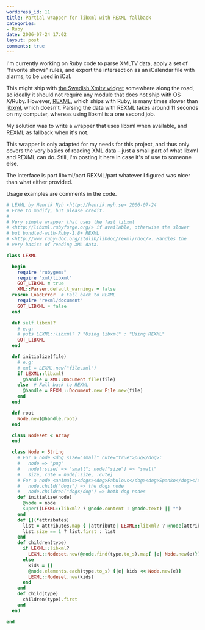 ```yaml
---
wordpress_id: 11
title: Partial wrapper for libxml with REXML fallback
categories:
- Ruby
date: 2006-07-24 17:02
layout: post
comments: true
---
```

I'm currently working on Ruby code to parse XMLTV data, apply a set of "favorite shows" rules, and export the intersection as an iCalendar file with alarms, to be used in iCal.

This might ship with <a href="http://www-und.ida.liu.se/~gusax840/xmltv/">the Swedish Xmltv widget</a> somewhere along the road, so ideally it should not require any module that does not ship with OS X/Ruby. However, <a href="http://www.ruby-doc.org/stdlib/libdoc/rexml/rdoc/">REXML</a>, which ships with Ruby, is many times slower than <a href="libxml.rubyforge.org/">libxml</a>, which doesn't. Parsing the data with REXML takes around 11 seconds on my computer, whereas using libxml is a one second job.

My solution was to write a wrapper that uses libxml when available, and REXML as fallback when it's not.


<!--more-->

This wrapper is only adapted for my needs for this project, and thus only covers the very basics of reading XML data &ndash; just a small part of what libxml and REXML can do. Still, I'm posting it here in case it's of use to someone else.

The interface is part libxml/part REXML/part whatever I figured was nicer than what either provided.

Usage examples are comments in the code.

``` ruby
# LEXML by Henrik Nyh <http://henrik.nyh.se> 2006-07-24
# Free to modify, but please credit.
#
# Very simple wrapper that uses the fast libxml
# <http://libxml.rubyforge.org/> if available, otherwise the slower
# but bundled-with-Ruby-1.8+ REXML
# <http://www.ruby-doc.org/stdlib/libdoc/rexml/rdoc/>. Handles the
# very basics of reading XML data.

class LEXML

  begin
    require "rubygems"
    require "xml/libxml"
    GOT_LIBXML = true
    XML::Parser.default_warnings = false
  rescue LoadError  # Fall back to REXML
    require "rexml/document"
    GOT_LIBXML = false
  end

  def self.libxml?
    # e.g:
    # puts LEXML::libxml? ? "Using libxml" : "Using REXML"
    GOT_LIBXML
  end

  def initialize(file)
    # e.g:
    # xml = LEXML.new("file.xml")
    if LEXML::libxml?
      @handle = XML::Document.file(file)
    else  # Fall back to REXML
      @handle = REXML::Document.new File.new(file)
    end
  end

  def root
    Node.new(@handle.root)
  end

  class Nodeset < Array
  end

  class Node < String
    # For a node <dog size="small" cute="true">pug</dog>:
    #   node => "pug"
    #   node[:size] => "small"; node["size"] => "small"
    #   size, cute = node[:size, :cute]
    # For a node <animals><dogs><dog>Fabulous</dog><dog>Spanko</dog></dogs>:
    #   node.child("dogs") => the dogs node
    #   node.children("dogs/dog") => both dog nodes
    def initialize(node)
      @node = node
      super((LEXML::libxml? ? @node.content : @node.text) || "")
    end
    def [](*attributes)
      list = attributes.map { |attribute| LEXML::libxml? ? @node[attribute.to_s] : @node.attributes[attribute.to_s]  }
      list.size == 1 ? list.first : list
    end
    def children(type)
      if LEXML::libxml?
        LEXML::Nodeset.new(@node.find(type.to_s).map{ |e| Node.new(e)})
      else
        kids = []
        @node.elements.each(type.to_s) {|e| kids << Node.new(e)}
        LEXML::Nodeset.new(kids)
      end
    end
    def child(type)
      children(type).first
    end
  end

end
```
